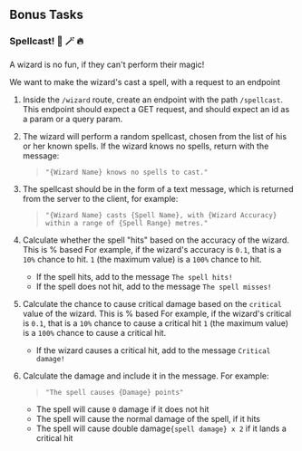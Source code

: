## Bonus Tasks

### Spellcast! 🧙 🪄 🔥

A wizard is no fun, if they can't perform their magic!

We want to make the wizard's cast a spell, with a request to an endpoint

1. Inside the `/wizard` route, create an endpoint with the path `/spellcast`. This endpoint should expect a GET request, and should expect an id as a param or a query param.

2. The wizard will perform a random spellcast, chosen from the list of his or her known spells. If the wizard knows no spells, return with the message:
   > `"{Wizard Name} knows no spells to cast."`

3. The spellcast should be in the form of a text message, which is returned from the server to the client, for example:
   > `"{Wizard Name} casts {Spell Name}, with {Wizard Accuracy} within a range of {Spell Range} metres."`

4. Calculate whether the spell "hits" based on the accuracy of the wizard. This is % based For example, if the wizard's accuracy is `0.1`, that is a `10%` chance to hit. `1` (the maximum value) is a `100%` chance to hit.
    - If the spell hits, add to the message `The spell hits!`
    - If the spell does not hit, add to the message `The spell misses!`

5. Calculate the chance to cause critical damage based on the `critical` value of the wizard. This is % based For example, if the wizard's critical is `0.1`, that is a `10%` chance to cause a critical hit `1` (the maximum value) is a `100%` chance to cause a critical hit.
    - If the wizard causes a critical hit, add to the message `Critical damage!`

6. Calculate the damage and include it in the message. For example:
   > `"The spell causes {Damage} points"`
    - The spell will cause `0` damage if it does not hit
    - The spell will cause the normal damage of the spell, if it hits
    - The spell will cause double damage`{spell damage} x 2` if it lands a critical hit
